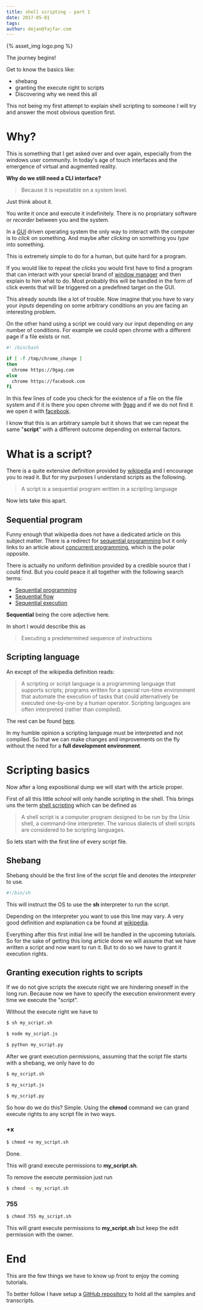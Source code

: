 ```yaml
---
title: shell scripting - part 1
date: 2017-05-01
tags:
author: dejan@fajfar.com
---
```


{% asset_img logo.png %}

The journey begins!

Get to know the basics like:

* shebang
* granting the execute right to scripts
* Discovering why we need this all

<!-- More -->

This not being my first attempt to explain shell scripting to someone I will try and answer the most obvious question first.

# Why?

This is something that I get asked over and over again, especially from the windows user community. In today's age of 
touch interfaces and the emergence of virtual and augmented reality. 

__Why do we still need a CLI interface?__

> Because it is repeatable on a system level. 

Just think about it. 

You write it once and execute it indefinitely. There is no propriatary software or _recorder_ between you and the system. 

In a [GUI](https://en.wikipedia.org/wiki/Graphical_user_interface) driven operating system the only way to interact with
the computer is to _click_ on something. And maybe after _clicking_ on something you _type_ into something. 

This is extremely simple to do for a human, but quite hard for a program. 
 
If you would like to repeat the _clicks_ you would first have to find a program that can interact with your special brand
of [window manager](https://en.wikipedia.org/wiki/Window_manager) and then explain to him what to do. Most probably 
this will be handled in the form of click events that will be triggered on a predefined target on the GUI.

This already sounds like a lot of trouble. Now imagine that you have to vary your _inputs_ depending on some arbitrary 
conditions an you are facing an interesting problem. 

On the other hand using a script we could vary our input depending on any number of conditions. For example we could open
chrome with a different page if a file exists or not.


```bash
#! /bin/bash

if [ -f /tmp/chrome_change ]
then
  chrome https://9gag.com
else
  chrome https://facebook.com
fi
```

In this few lines of code you check for the existence of a file on the file system and if it is there you open chrome with
[9gag](https://9gag.com) and if we do not find it we open it with [facebook](https://facebook.com).

I know that this is an arbitrary sample but it shows that we can repeat the same "__script__" with a different outcome
depending on external factors.

# What is a script?

There is a quite extensive definition provided by [wikipedia](https://en.wikipedia.org/wiki/Scripting_language) and I 
encourage you to read it. But for my purposes I understand scripts as the following.

> A script is a sequential program written in a scripting language

Now lets take this apart.

## Sequential program

Funny enough that wikipedia does not have a dedicated article on this subject matter. There is a redirect for 
[sequential programming](https://en.wikipedia.org/w/index.php?title=Sequential_programming&redirect=no) but it only links
to an article about [concurrent programming](https://en.wikipedia.org/wiki/Concurrent_computing), which is the polar
opposite.

There is actually no uniform definition provided by a credible source that I could find. But you could peace it all 
together with the following search terms:

* [Sequential programming](http://lmgtfy.com/?q=sequential+programming)
* [Sequential flow](http://lmgtfy.com/?q=sequential+flow)
* [Sequential execution](http://lmgtfy.com/?q=sequential+execution)

__Sequential__ being the core adjective here.

In short I would describe this as

> Executing a predetermined sequence of instructions

## Scripting language

An except of the wikipedia definition reads:

> A scripting or script language is a programming language that supports scripts; programs written for a special run-time environment that automate the execution of tasks that could alternatively be executed one-by-one by a human operator. Scripting languages are often interpreted (rather than compiled).

The rest can be found [here](https://en.wikipedia.org/wiki/Scripting_language).

In my humble opinion a scripting language must be interpreted and not compiled. So that we can make changes and improvements
on the fly without the need for a __full development environment__.
 
# Scripting basics

Now after a long expositional dump we will start with the article proper.

First of all this little _school_ will only handle scripting in the shell. This brings uns the term 
[shell scripting](https://en.wikipedia.org/wiki/Shell_script) which can be defined as

> A shell script is a computer program designed to be run by the Unix shell, a command-line interpreter. The various dialects of shell scripts are considered to be scripting languages.

So lets start with the first line of every script file.

## Shebang

Shebang should be the first line of the script file and denotes the _interpreter_ to use. 

```bash
#!/bin/sh
```

This will instruct the OS to use the __sh__ interpreter to run the script.

Depending on the interpreter you want to use this line may vary. A very good definition and explanation ca be found at
[wikipedia](https://en.wikipedia.org/wiki/Shebang_%28Unix%29).

Everything after this first initial line will be handled in the upcoming tutorials. So for the sake of getting this
 long article done we will assume that we have written a script and now want to run it. But to do so we have to grant
 it execution rights.
 
## Granting execution rights to scripts

If we do not give scripts the execute right we are hindering oneself in the long run. Because now we have to specify the
execution environment every time we execute the "script".

Without the execute right we have to 

```bash
$ sh my_script.sh

$ node my_script.js

$ python my_script.py
```

After we grant execution permissions, assuming that the script file starts with a shebang, we only have to do

```bash
$ my_script.sh

$ my_script.js

$ my_script.py
```

So how do we do this? Simple. Using the __chmod__ command we can grand execute rights to any script file in two ways.

### +x

```bash
$ chmod +x my_script.sh
```

Done. 

This will grand execute permissions to __my_script.sh__.

To remove the execute permission just run 

```bash
$ chmod -x my_script.sh
```

### 755

```bash
$ chmod 755 my_script.sh
```

This will grant execute permissions to __my_script.sh__ but keep the edit permission with the owner.


# End

This are the few things we have to know up front to enjoy the coming tutorials. 

To better follow I have setup a [GitHub repository](https://github.com/dejanfajfar/shell.101) to hold all the samples 
and transcripts.